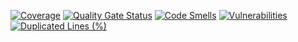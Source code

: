 [![Coverage](https://sonarcloud.io/api/project_badges/measure?project=MSMDeveloper_monorepo&metric=coverage)](https://sonarcloud.io/summary/new_code?id=MSMDeveloper_monorepo)
[![Quality Gate Status](https://sonarcloud.io/api/project_badges/measure?project=MSMDeveloper_monorepo&metric=alert_status)](https://sonarcloud.io/summary/new_code?id=MSMDeveloper_monorepo)
[![Code Smells](https://sonarcloud.io/api/project_badges/measure?project=MSMDeveloper_monorepo&metric=code_smells)](https://sonarcloud.io/summary/new_code?id=MSMDeveloper_monorepo)
[![Vulnerabilities](https://sonarcloud.io/api/project_badges/measure?project=MSMDeveloper_monorepo&metric=vulnerabilities)](https://sonarcloud.io/summary/new_code?id=MSMDeveloper_monorepo)
[![Duplicated Lines (%)](https://sonarcloud.io/api/project_badges/measure?project=MSMDeveloper_monorepo&metric=duplicated_lines_density)](https://sonarcloud.io/summary/new_code?id=MSMDeveloper_monorepo)
